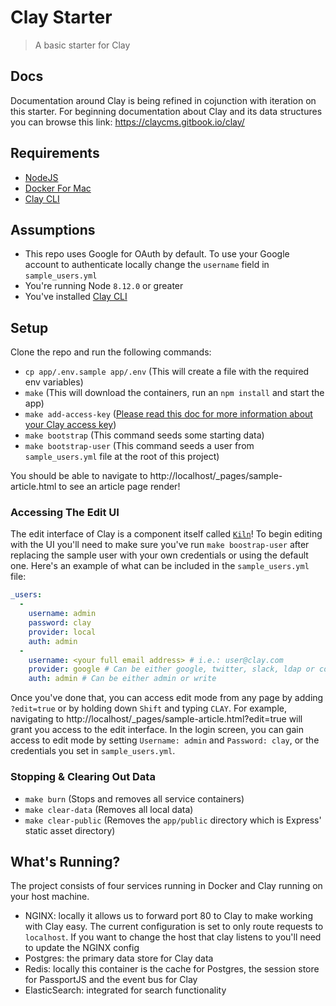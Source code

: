 # Clay Starter

> A basic starter for Clay

## Docs
Documentation around Clay is being refined in cojunction with iteration on this starter. For beginning documentation about Clay and its data structures you can browse this link: https://claycms.gitbook.io/clay/

## Requirements

- [NodeJS](https://github.com/creationix/nvm)
- [Docker For Mac](https://hub.docker.com/editions/community/docker-ce-desktop-mac)
- [Clay CLI](https://github.com/clay/claycli)

## Assumptions

- This repo uses Google for OAuth by default. To use your Google account to authenticate locally change the `username` field in `sample_users.yml`
- You're running Node `8.12.0` or greater
- You've installed [Clay CLI](https://github.com/clay/claycli)

## Setup

Clone the repo and run the following commands:

- `cp app/.env.sample app/.env` (This will create a file with the required env variables)
- `make` (This will download the containers, run an `npm install` and start the app)
- `make add-access-key` ([Please read this doc for more information about your Clay access key](docs/clay-access-key.md))
- `make bootstrap` (This command seeds some starting data)
- `make bootstrap-user` (This command seeds a user from `sample_users.yml` file at the root of this project)

You should be able to navigate to http://localhost/_pages/sample-article.html to see an article page render!

### Accessing The Edit UI

The edit interface of Clay is a component itself called [`Kiln`](https://github.com/clay/clay-kiln)! To begin editing with the UI you'll need to make sure you've run `make boostrap-user` after replacing the sample user with your own credentials or using the default one. Here's an example of what can be included in the `sample_users.yml` file:

```yml
_users:
  -
    username: admin
    password: clay
    provider: local
    auth: admin
  -
    username: <your full email address> # i.e.: user@clay.com
    provider: google # Can be either google, twitter, slack, ldap or cognito
    auth: admin # Can be either admin or write
```

Once you've done that, you can access edit mode from any page by adding `?edit=true` or by holding down `Shift` and typing `CLAY`. For example, navigating to http://localhost/_pages/sample-article.html?edit=true will grant you access to the edit interface. In the login screen, you can gain access to edit mode by setting `Username: admin` and `Password: clay`, or the credentials you set in `sample_users.yml`.

### Stopping & Clearing Out Data

- `make burn` (Stops and removes all service containers)
- `make clear-data` (Removes all local data)
- `make clear-public` (Removes the `app/public` directory which is Express' static asset directory)

## What's Running?

The project consists of four services running in Docker and Clay running on your host machine.

- NGINX: locally it allows us to forward port 80 to Clay to make working with Clay easy. The current configuration is set to only route requests to `localhost`. If you want to change the host that clay listens to you'll need to update the NGINX config
- Postgres: the primary data store for Clay data
- Redis: locally this container is the cache for Postgres, the session store for PassportJS and the event bus for Clay
- ElasticSearch: integrated for search functionality
